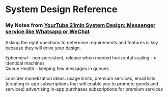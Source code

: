 # System Design Reference

### My Notes from [YourTube 21min System Design: Messenger service like Whatsapp or WeChat](https://www.youtube.com/watch?v=5m0L0k8ZtEs)

Asking the right questions to determine requirements and features is key because they will drive your design.

Ephemeral - non-persistent, release when needed
horizontal scaling - n identical machines  
Queue Health - keeping few messages in queues

consider monetization ideas: usage limits, premium services,
email lists (creating in-app subscriptions that will enable you to promote goods and services)
advertising
in-app purchases
subscriptions for premium services
